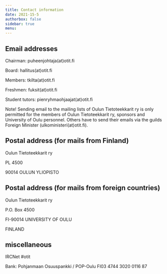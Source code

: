 ```yaml
---
title: Contact information
date: 2021-15-5
authorbox: false
sidebar: true
menu:
---
```


## Email addresses

Chairman: puheenjohtaja(at)otit.fi

Board: hallitus(at)otit.fi

Members: tkilta(at)otit.fi

Freshmen: fuksit(at)otit.fi

Student tutors: pienryhmaohjaajat(at)otit.fi

Note! Sending email to the mailing lists of Oulun Tietoteekkarit ry is only permitted for the members of Oulun Tietoteekkarit ry, sponsors and University of Oulu personnel. Others have to send their emails via the guilds Foreign Minister (ulkoministeri(at)otit.fi).

## Postal address (for mails from Finland)

Oulun Tietoteekkarit ry

PL 4500

90014 OULUN YLIOPISTO

## Postal address (for mails from foreign countries)

Oulun Tietoteekkarit ry

P.O. Box 4500

FI-90014 UNIVERSITY OF OULU

FINLAND

## miscellaneous

IRCNet #otit

Bank: Pohjanmaan Osuuspankki / POP-Oulu FI03 4744 3020 0116 87
